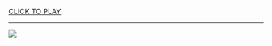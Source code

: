 
<a href="https://premium76.site?title=unblocked_vex_games&ref=13M">CLICK TO PLAY</a></h3>
<hr>

<a href="https://premium76.site?title=unblocked_vex_games&ref=13M"><img src="https://clearcache.store/games.png"></a>


